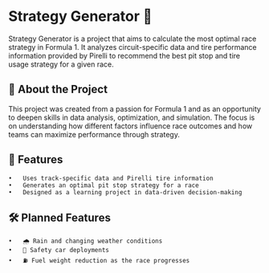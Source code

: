 # Strategy Generator 🏁

Strategy Generator is a project that aims to calculate the most optimal race strategy in Formula 1.
It analyzes circuit-specific data and tire performance information provided by Pirelli to recommend the best pit stop and tire usage strategy for a given race.

## 📖 About the Project

This project was created from a passion for Formula 1 and as an opportunity to deepen skills in data analysis, optimization, and simulation.
The focus is on understanding how different factors influence race outcomes and how teams can maximize performance through strategy.

## 🔧 Features
	•	Uses track-specific data and Pirelli tire information
	•	Generates an optimal pit stop strategy for a race
	•	Designed as a learning project in data-driven decision-making

## 🛠 Planned Features

	•	🌧 Rain and changing weather conditions
	•	🚨 Safety car deployments
	•	⛽ Fuel weight reduction as the race progresses
